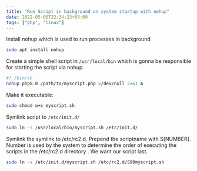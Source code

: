 ```yaml
---
title: "Run Script in background on system startup with nohup"
date: 2022-05-06T22:34:23+03:00
tags: ["php", "linux"]
---
```


Install nohup which is used to run processes in background

```sh
sudo apt install nohup	
```

Create a simple shell script in `/usr/local/bin` which is gonna be responsible for starting the script via nohup.

```sh
#! /bin/sh
nohup php8.0 /path/to/myscript.php >/dev/null 2>&1 &
```

Make it executable:

```sh
sudo chmod u+x myscript.sh	
```

Symlink script to `/etc/init.d/`

```sh
sudo ln -s /usr/local/bin/myscript.sh /etc/init.d/
```

Symlink the symlink to /etc/rc2.d. Prepend the scriptname with S[NUMBER]. Number is used by the system to determine the order of executing the scripts in the /etc/rc2.d directory . We want our script last.

```sh
sudo ln -s /etc/init.d/myscript.sh /etc/rc2.d/S90myscript.sh
```
